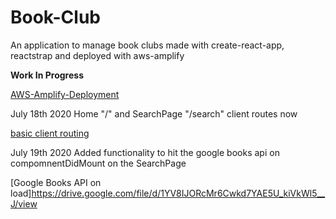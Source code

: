 # Book-Club
An application to manage book clubs made with create-react-app, reactstrap and deployed with aws-amplify

**Work In Progress**

[AWS-Amplify-Deployment](https://master.d3ghrbf69ms0s4.amplifyapp.com/)

July 18th 2020
Home "/" and SearchPage "/search" client routes now


[basic client routing](https://drive.google.com/file/d/1ko3YiuScsLRZX7K5vafv9btGAMpD4VPs/view)

July 19th 2020
Added functionality to hit the google books api on compomnentDidMount on the SearchPage 


[Google Books API on load]https://drive.google.com/file/d/1YV8IJORcMr6Cwkd7YAE5U_kiVkWl5__J/view
